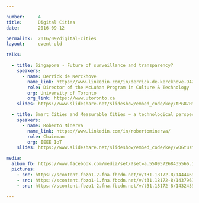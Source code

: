 ```yaml
---

number:     4
title:      Digital Cities
date:       2016-09-12

permalink:  2016/09/digital-cities
layout:     event-old

talks:

  - title: Singapore - Future of surveillance and transparency?
    speakers:
      - name: Derrick de Kerckhove
        name_link: https://www.linkedin.com/in/derrick-de-kerckhove-9428/
        role: Director of the McLuhan Program in Culture & Technology
        org: University of Toronto
        org_link: https://www.utoronto.ca
    slides: https://www.slideshare.net/slideshow/embed_code/key/tPG87HfRXNUYQU

  - title: Smart Cities and Measurable Cities — a technological perspective
    speakers:
      - name: Roberto Minerva
        name_link: https://www.linkedin.com/in/robertominerva/
        role: Chairman
        org: IEEE IoT
    slides: https://www.slideshare.net/slideshow/embed_code/key/wOGtuzM53OJcyC

media:
  album_fb: https://www.facebook.com/media/set/?set=a.550957268435566.1073741832.476076519256975&type=1&l=2c7916d62c
  pictures:
    - src: https://scontent.fbzo1-2.fna.fbcdn.net/v/t31.18172-8/14444697_550958461768780_3711406575861621553_o.jpg?_nc_cat=102&ccb=1-7&_nc_sid=5f2048&_nc_ohc=EuZkcfux4w0AX9K57Mu&_nc_ht=scontent.fbzo1-2.fna&oh=00_AfAT5otk94ac5X5ju8Rs0dcSmTdJTGpZuEeaS4WXEDR2rQ&oe=661195A7
    - src: https://scontent.fbzo1-1.fna.fbcdn.net/v/t31.18172-8/14379615_550958331768793_7762243425109805359_o.jpg?_nc_cat=104&ccb=1-7&_nc_sid=5f2048&_nc_ohc=BTl6emuVH_IAX-hIlT9&_nc_ht=scontent.fbzo1-1.fna&oh=00_AfB02wQ7s7-4_dPGEmotvHq1-n6Qpr8w5XicMKhKgubEcg&oe=6611A3FE
    - src: https://scontent.fbzo1-2.fna.fbcdn.net/v/t31.18172-8/14324398_550958865102073_2680578913558576724_o.jpg?_nc_cat=111&ccb=1-7&_nc_sid=5f2048&_nc_ohc=I3s-9_w9yugAX_KDHG1&_nc_ht=scontent.fbzo1-2.fna&oh=00_AfDoO893Ta_0wK7VZSTEeJzG8kb2D1GDMvwPuH7eTVy1ew&oe=66118BCD

---
```

